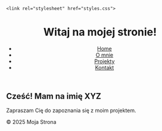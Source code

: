 <!DOCTYPE html>
<html lang="pl">
<head>
    <meta charset="UTF-8">
    <meta name="viewport" content="width=device-width, initial-scale=1.0">
    <meta name="description" content="Strona internetowa o moich projektach">

    <link rel="stylesheet" href="styles.css">
</head>
<body>
    <header>
        <h1>Witaj na mojej stronie!</h1>
        <nav>
            <ul>
                <li><a href="index.html">Home</a></li>
                <li><a href="about.html">O mnie</a></li>
                <li><a href="projects.html">Projekty</a></li>
                <li><a href="contact.html">Kontakt</a></li>
            </ul>
        </nav>
    </header>
    <main>
        <section>
            <h2>Cześć! Mam na imię XYZ</h2>
            <p>Zapraszam Cię do zapoznania się z moim projektem.</p>
        </section>
    </main>
    <footer>
        <p>&copy; 2025 Moja Strona</p>
    </footer>
    <script src="script.js"></script>
</body>
</html>
